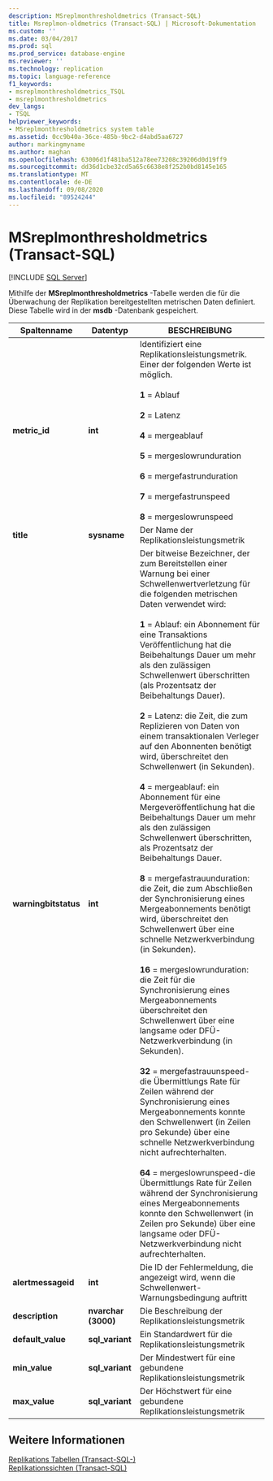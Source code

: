 ```yaml
---
description: MSreplmonthresholdmetrics (Transact-SQL)
title: Msreplmon-oldmetrics (Transact-SQL) | Microsoft-Dokumentation
ms.custom: ''
ms.date: 03/04/2017
ms.prod: sql
ms.prod_service: database-engine
ms.reviewer: ''
ms.technology: replication
ms.topic: language-reference
f1_keywords:
- msreplmonthresholdmetrics_TSQL
- msreplmonthresholdmetrics
dev_langs:
- TSQL
helpviewer_keywords:
- MSreplmonthresholdmetrics system table
ms.assetid: 0cc9b40a-36ce-485b-9bc2-d4abd5aa6727
author: markingmyname
ms.author: maghan
ms.openlocfilehash: 63006d1f481ba512a78ee73208c39206d0d19ff9
ms.sourcegitcommit: dd36d1cbe32cd5a65c6638e8f252b0bd8145e165
ms.translationtype: MT
ms.contentlocale: de-DE
ms.lasthandoff: 09/08/2020
ms.locfileid: "89524244"
---
```

# <a name="msreplmonthresholdmetrics-transact-sql"></a>MSreplmonthresholdmetrics (Transact-SQL)
[!INCLUDE [SQL Server](../../includes/applies-to-version/sqlserver.md)]

  Mithilfe der **MSreplmonthresholdmetrics** -Tabelle werden die für die Überwachung der Replikation bereitgestellten metrischen Daten definiert. Diese Tabelle wird in der **msdb** -Datenbank gespeichert.  
  
|Spaltenname|Datentyp|BESCHREIBUNG|  
|-----------------|---------------|-----------------|  
|**metric_id**|**int**|Identifiziert eine Replikationsleistungsmetrik. Einer der folgenden Werte ist möglich.<br /><br /> **1** = Ablauf<br /><br /> **2** = Latenz<br /><br /> **4** = mergeablauf<br /><br /> **5** = mergeslowrunduration<br /><br /> **6** = mergefastrunduration<br /><br /> **7** = mergefastrunspeed<br /><br /> **8** = mergeslowrunspeed|  
|**title**|**sysname**|Der Name der Replikationsleistungsmetrik|  
|**warningbitstatus**|**int**|Der bitweise Bezeichner, der zum Bereitstellen einer Warnung bei einer Schwellenwertverletzung für die folgenden metrischen Daten verwendet wird:<br /><br /> **1** = Ablauf: ein Abonnement für eine Transaktions Veröffentlichung hat die Beibehaltungs Dauer um mehr als den zulässigen Schwellenwert überschritten (als Prozentsatz der Beibehaltungs Dauer).<br /><br /> **2** = Latenz: die Zeit, die zum Replizieren von Daten von einem transaktionalen Verleger auf den Abonnenten benötigt wird, überschreitet den Schwellenwert (in Sekunden).<br /><br /> **4** = mergeablauf: ein Abonnement für eine Mergeveröffentlichung hat die Beibehaltungs Dauer um mehr als den zulässigen Schwellenwert überschritten, als Prozentsatz der Beibehaltungs Dauer.<br /><br /> **8** = mergefastrauunduration: die Zeit, die zum Abschließen der Synchronisierung eines Mergeabonnements benötigt wird, überschreitet den Schwellenwert über eine schnelle Netzwerkverbindung (in Sekunden).<br /><br /> **16** = mergeslowrunduration: die Zeit für die Synchronisierung eines Mergeabonnements überschreitet den Schwellenwert über eine langsame oder DFÜ-Netzwerkverbindung (in Sekunden).<br /><br /> **32** = mergefastrauunspeed-die Übermittlungs Rate für Zeilen während der Synchronisierung eines Mergeabonnements konnte den Schwellenwert (in Zeilen pro Sekunde) über eine schnelle Netzwerkverbindung nicht aufrechterhalten.<br /><br /> **64** = mergeslowrunspeed-die Übermittlungs Rate für Zeilen während der Synchronisierung eines Mergeabonnements konnte den Schwellenwert (in Zeilen pro Sekunde) über eine langsame oder DFÜ-Netzwerkverbindung nicht aufrechterhalten.|  
|**alertmessageid**|**int**|Die ID der Fehlermeldung, die angezeigt wird, wenn die Schwellenwert-Warnungsbedingung auftritt|  
|**description**|**nvarchar (3000)**|Die Beschreibung der Replikationsleistungsmetrik|  
|**default_value**|**sql_variant**|Ein Standardwert für die Replikationsleistungsmetrik|  
|**min_value**|**sql_variant**|Der Mindestwert für eine gebundene Replikationsleistungsmetrik|  
|**max_value**|**sql_variant**|Der Höchstwert für eine gebundene Replikationsleistungsmetrik|  
  
## <a name="see-also"></a>Weitere Informationen  
 [Replikations Tabellen &#40;Transact-SQL-&#41;](../../relational-databases/system-tables/replication-tables-transact-sql.md)   
 [Replikationssichten &#40;Transact-SQL&#41;](../../relational-databases/system-views/replication-views-transact-sql.md)  
  
  
